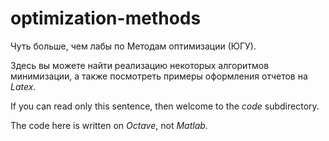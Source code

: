 # optimization-methods

Чуть больше, чем лабы по Методам оптимизации (ЮГУ).

Здесь вы можете найти реализацию некоторых алгоритмов минимизации, а также посмотреть примеры оформления отчетов на *Latex*.

If you can read only this sentence, then welcome to the *code* subdirectory.

The code here is written on *Octave*, not *Matlab*.
